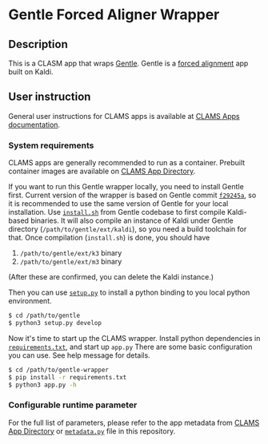 # Gentle Forced Aligner Wrapper

## Description

This is a CLASM app that wraps [Gentle](https://github.com/lowerquality/gentle). Gentle is a [forced alignment](https://linguistics.berkeley.edu/plab/guestwiki/index.php?title=Forced_alignment) app built on Kaldi. 

## User instruction

General user instructions for CLAMS apps is available at [CLAMS Apps documentation](https://apps.clams.ai/clamsapp).

### System requirements

CLAMS apps are generally recommended to run as a container. Prebuilt container images are available on [CLAMS App Directory](https://apps.clams.ai).

If you want to run this Gentle wrapper locally, you need to install Gentle first. Current version of the wrapper is based on Gentle commit [`f29245a`](https://github.com/lowerquality/gentle/tree/f29245a3645988c6c3bfc5cf3602d60573f4bc9e), so it is recommended to use the same version of Gentle for your local installation. 
Use [`install.sh`](https://github.com/lowerquality/gentle/blob/f29245a3645988c6c3bfc5cf3602d60573f4bc9e/install.sh) from Gentle codebase to first compile Kaldi-based binaries. It will also compile an instance of Kaldi under Gentle directory (`/path/to/gentle/ext/kaldi`), so you need a build toolchain for that. Once compilation (`install.sh`) is done, you should have 
1. `/path/to/gentle/ext/k3` binary 
1. `/path/to/gentle/ext/m3` binary 

(After these are confirmed, you can delete the Kaldi instance.)

Then you can use [`setup.py`](https://github.com/lowerquality/gentle/blob/f29245a3645988c6c3bfc5cf3602d60573f4bc9e/setup.py) to install a python binding to you local python environment. 
``` bash 
$ cd /path/to/gentle
$ python3 setup.py develop
```

Now it's time to start up the CLAMS wrapper. Install python dependencies in [`requirements.txt`](requirements.txt), and start up `app.py` There are some basic configuration you can use. See help message for details. 

```bash 
$ cd /path/to/gentle-wrapper
$ pip install -r requirements.txt
$ python3 app.py -h 
```


### Configurable runtime parameter

For the full list of parameters, please refer to the app metadata from [CLAMS App Directory](https://apps.clams.ai/clamsapp/) or [`metadata.py`](metadata.py) file in this repository.

